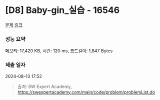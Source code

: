 # [D8] Baby-gin_실습 - 16546 

[문제 링크](https://swexpertacademy.com/main/code/problem/problemDetail.do?contestProbId=AYZS3UfKuQgDFARc) 

### 성능 요약

메모리: 17,420 KB, 시간: 120 ms, 코드길이: 1,847 Bytes

### 제출 일자

2024-08-13 17:52



> 출처: SW Expert Academy, https://swexpertacademy.com/main/code/problem/problemList.do